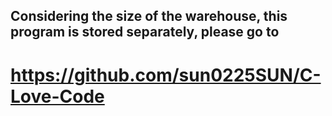 ## Considering the size of the warehouse, this program is stored separately, please go to
# https://github.com/sun0225SUN/C-Love-Code
